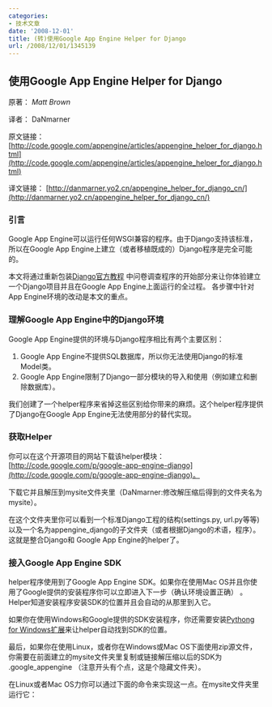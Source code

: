 ```yaml
---
categories:
- 技术文章
date: '2008-12-01'
title: (转)使用Google App Engine Helper for Django
url: /2008/12/01/1345139
---
```



## 使用Google App Engine Helper for Django

原著： _Matt Brown_

译者： DaNmarner

原文链接： [http://code.google.com/appengine/articles/appengine_helper_for_django.html](http://code.google.com/appengine/articles/appengine_helper_for_django.html)

译文链接： [http://danmarner.yo2.cn/appengine_helper_for_django_cn/](http://danmarner.yo2.cn/appengine_helper_for_django_cn/)

### 引言

Google App Engine可以运行任何WSGI兼容的程序。由于Django支持该标准，所以在Google App Engine上建立（或者移植既成的）Django程序是完全可能的。

本文将通过重新包装[Django官方教程](http://www.djangoproject.com/documentation/tutorial01/) 中问卷调查程序的开始部分来让你体验建立一个Django项目并且在Google App Engine上面运行的全过程。 各步骤中针对App Engine环境的改动是本文的重点。

### 理解Google App Engine中的Django环境

Google App Engine提供的环境与Django程序相比有两个主要区别：

1.  Google App Engine不提供SQL数据库，所以你无法使用Django的标准Model类。
2.  Google App Engine限制了Django一部分模块的导入和使用（例如建立和删除数据库）。

我们创建了一个helper程序来省掉这些区别给你带来的麻烦。这个helper程序提供了Django在Google App Engine无法使用部分的替代实现。

### 获取Helper

你可以在这个开源项目的网站下载该helper模块：[http://code.google.com/p/google-app-engine-django](http://code.google.com/p/google-app-engine-django)。

下载它并且解压到mysite文件夹里（DaNmarner:修改解压缩后得到的文件夹名为mysite）。

在这个文件夹里你可以看到一个标准Django工程的结构(settings.py, url.py等等)以及一个名为appengine_django的子文件夹（或者根据Django的术语，程序）。这就是整合Django和 Google App Engine的helper了。

### 接入Google App Engine SDK

helper程序使用到了Google App Engine SDK。如果你在使用Mac OS并且你使用了Google提供的安装程序你可以立即进入下一步（确认环境设置正确） 。Helper知道安装程序安装SDK的位置并且会自动的从那里到入它。

如果你在使用Windows和Google提供的SDK安装程序，你还需要安装[Pythong for Windows扩展](http://www.sourceforge.net/projects/pywin32)来让helper自动找到SDK的位置。

最后，如果你在使用Linux，或者你在Windows或Mac OS下面使用zip源文件，你需要在前面建立的mysite文件夹里复制或链接解压缩以后的SDK为 .google_appengine （注意开头有个点，这是个隐藏文件夹）。

在Linux或者Mac OS力你可以通过下面的命令来实现这一点。在mysite文件夹里运行它：

> <div class="cnblogs_code"><!--
> 
> Code highlighting produced by Actipro CodeHighlighter (freeware)
> 
> http://www.CodeHighlighter.com/
> 
> --><span style="color: #000000;">ln&nbsp;</span><span style="color: #000000;">-</span><span style="color: #000000;">s&nbsp;SDK目录&nbsp;.google_appengine</span></div>

### 确认环境设置

为了确认环境设置正确，你可以开启服务。确保当前目录是mysite，输入如下命令：

> <div class="cnblogs_code"><!--
> 
> Code highlighting produced by Actipro CodeHighlighter (freeware)
> 
> http://www.CodeHighlighter.com/
> 
> --><span style="color: #000000;">python&nbsp;manage.py&nbsp;runserver</span></div>

你应该可以看到类似下面这样的输出：

> <div class="cnblogs_code"><!--
> 
> Code highlighting produced by Actipro CodeHighlighter (freeware)
> 
> http://www.CodeHighlighter.com/
> 
> --><span style="color: #000000;">INFO:root:Checking&nbsp;</span><span style="color: #0000ff;">for</span><span style="color: #000000;">&nbsp;updates&nbsp;to&nbsp;the&nbsp;SDK.
> 
> INFO:root:The&nbsp;SDK&nbsp;</span><span style="color: #0000ff;">is</span><span style="color: #000000;">&nbsp;up&nbsp;to&nbsp;date.
> 
> INFO:root:Running&nbsp;application&nbsp;appengine</span><span style="color: #000000;">-</span><span style="color: #000000;">django</span><span style="color: #000000;">-</span><span style="color: #000000;">example&nbsp;on&nbsp;port&nbsp;</span><span style="color: #000000;">8080</span><span style="color: #000000;">:&nbsp;http:</span><span style="color: #000000;">//</span><span style="color: #000000;">localhost:</span><span style="color: #000000;">8080</span></div>
> 
> 
> &nbsp;

在你的浏览器中登陆 http://localhost:8080/ 你将会看到标准的Django欢迎页面。在幕后helper程序重写了Django默认的runserver命令，使之运行Google App Engine提供的 dev_appserver 命令。

你也可以在helper里运行Django的test工具。

> <div class="cnblogs_code"><!--
> 
> Code highlighting produced by Actipro CodeHighlighter (freeware)
> 
> http://www.CodeHighlighter.com/
> 
> --><span style="color: #000000;">INFO:root:Checking&nbsp;</span><span style="color: #0000ff;">for</span><span style="color: #000000;">&nbsp;updates&nbsp;to&nbsp;the&nbsp;SDK.
> 
> INFO:root:The&nbsp;SDK&nbsp;</span><span style="color: #0000ff;">is</span><span style="color: #000000;">&nbsp;up&nbsp;to&nbsp;date.
> 
> INFO:root:Running&nbsp;application&nbsp;appengine</span><span style="color: #000000;">-</span><span style="color: #000000;">django</span><span style="color: #000000;">-</span><span style="color: #000000;">example&nbsp;on&nbsp;port&nbsp;</span><span style="color: #000000;">8080</span><span style="color: #000000;">:&nbsp;http:</span><span style="color: #000000;">//</span><span style="color: #000000;">localhost:</span><span style="color: #000000;">8080</span></div>
> 
> 
> &nbsp;

### 更改程序名

用你喜欢的编辑器打开app.yaml，把application那一行包含的名字改为你的程序名。例如：

> <div class="cnblogs_code"><!--
> 
> Code highlighting produced by Actipro CodeHighlighter (freeware)
> 
> http://www.CodeHighlighter.com/
> 
> --><span style="color: #000000;">application:&nbsp;mysite</span></div>

（DaNmarner:别忘了冒号后面的空格）

helper需要通过这个信息来为你的项目在你电脑上建立一个专供开发使用的datastore（DaNmarner:GAE提供的数据库）。

### 建立一个Django程序

你现在可以在这个项目中建立一个Django程序来包含你的models，views和tests了。你也可以使用标准的manage.py startapp命令搞定：

> <div class="cnblogs_code"><!--
> 
> Code highlighting produced by Actipro CodeHighlighter (freeware)
> 
> http://www.CodeHighlighter.com/
> 
> --><span style="color: #000000;">python&nbsp;manage.py&nbsp;startapp&nbsp;polls</span></div>

不出意外这个命令会创建一个叫做polls的文件夹，其中包含：

> <div class="cnblogs_code"><!--
> 
> Code highlighting produced by Actipro CodeHighlighter (freeware)
> 
> http://www.CodeHighlighter.com/
> 
> --><span style="color: #800080;">__init__</span><span style="color: #000000;">.py
> 
> models.py
> 
> views.py</span></div>
> 
> 
> &nbsp;

### 建立Models

polls程序包含两个model：polls和choice（DaNmarner:参见Django的官方教程）。你需要用helper和 Google App Engine提供的datastore属性来建立它们。标准的Django Model和Property类是无法使用的。虽然你的models无法使用Django的Model类，helper会确保这些model和 Django的形式相近并且在Django里注册这些models。

编辑 polls/models.py 为：

> <div class="cnblogs_code"><!--
> 
> Code highlighting produced by Actipro CodeHighlighter (freeware)
> 
> http://www.CodeHighlighter.com/
> 
> --><span style="color: #0000ff;">from</span><span style="color: #000000;">&nbsp;appengine_django.models&nbsp;</span><span style="color: #0000ff;">import</span><span style="color: #000000;">&nbsp;BaseModel
> 
> </span><span style="color: #0000ff;">from</span><span style="color: #000000;">&nbsp;google.appengine.ext&nbsp;</span><span style="color: #0000ff;">import</span><span style="color: #000000;">&nbsp;db
> 
> </span><span style="color: #0000ff;">class</span><span style="color: #000000;">&nbsp;Poll(BaseModel):
> 
> &nbsp;&nbsp;&nbsp;&nbsp;question&nbsp;</span><span style="color: #000000;">=</span><span style="color: #000000;">&nbsp;db.StringProperty()
> 
> &nbsp;&nbsp;&nbsp;&nbsp;pub_date&nbsp;</span><span style="color: #000000;">=</span><span style="color: #000000;">&nbsp;db.DateTimeProperty(</span><span style="color: #800000;">'</span><span style="color: #800000;">date&nbsp;published</span><span style="color: #800000;">'</span><span style="color: #000000;">)
> 
> </span><span style="color: #0000ff;">class</span><span style="color: #000000;">&nbsp;Choice(BaseModel):
> 
> &nbsp;&nbsp;&nbsp;&nbsp;poll&nbsp;</span><span style="color: #000000;">=</span><span style="color: #000000;">&nbsp;db.ReferenceProperty(Poll)
> 
> &nbsp;&nbsp;&nbsp;&nbsp;choice&nbsp;</span><span style="color: #000000;">=</span><span style="color: #000000;">&nbsp;db.StringProperty()
> 
> &nbsp;&nbsp;&nbsp;&nbsp;votes&nbsp;</span><span style="color: #000000;">=</span><span style="color: #000000;">&nbsp;db.IntegerProperty()</span></div>

**激活Models**

使用Google App Engine的时候你不用显式的为model创建数据表。sql*， syncdb和validate命令也因而变成了多余的。helper程序把他们从manage.py中删除掉了，别用它们。

要激活你的models，你只需要编辑settings.py并且确保polls程序在INSTALLED_APPS里。

**探索API**

helper模块支持Python的交互命令界面，并且确保它使用正确的配置来访问开发过程中的数据库服务。你可以通过熟悉的方式来进入Python交互界面：

> <div class="cnblogs_code"><!--
> 
> Code highlighting produced by Actipro CodeHighlighter (freeware)
> 
> http://www.CodeHighlighter.com/
> 
> --><span style="color: #000000;">python&nbsp;manage.py&nbsp;shell</span></div>

这个交互界面没有像服务器中那么多的限制。

**Django管理后台**

Django的管理后台和Google App Engine不支持的SQL类数据库紧密相关。 一个可以取而代之的管理界面已经自动的由开发服务在 /_ah/admin 提供了。 例如 http://localhost:8080/_ah/admin。

**Views，Forms和URLs**

URL配置和view函数在Google App Engine里没有什么改变。 由于你的models不是从Django Model类建立的，你将无法使用Django Form类。 Google App Engine SDK在 google.appengine.ext.db.djangoforms提供了一个兼容App Engine的替代品。djangoforms模块也可以单独使用。

### 继续开发

到了这里你应该可以使用上面提供的技巧继续开发下去。本文剩余的部分会介绍一些helper的实现细节和一些它用以测试的高级特性，以及项目的上传。

### Django的版本

helper支持Django最新的稳定版（0.96）以及目前的开发版本。如果你偏爱使用稳定版，那你什么也不用安装。像往常一样导入Django模块就可以了。

要使用开发版本，你需要把Django和你的程序一起上传。下载源文件结构然后复制到你程序的文件结构里：

> <div class="cnblogs_code"><!--
> 
> Code highlighting produced by Actipro CodeHighlighter (freeware)
> 
> http://www.CodeHighlighter.com/
> 
> --><span style="color: #000000;">my_application</span><span style="color: #000000;">/</span><span style="color: #000000;">app.yaml
> 
> my_application</span><span style="color: #000000;">/</span><span style="color: #000000;">main.py
> 
> my_application</span><span style="color: #000000;">/</span><span style="color: #000000;">django</span><span style="color: #000000;">/*</span></div>

删除以下的文件来减少文件数量是安全的：

> <div class="cnblogs_code"><!--
> 
> Code highlighting produced by Actipro CodeHighlighter (freeware)
> 
> http://www.CodeHighlighter.com/
> 
> --><span style="color: #000000;">django</span><span style="color: #000000;">/</span><span style="color: #000000;">bin
> 
> django</span><span style="color: #000000;">/</span><span style="color: #000000;">contrib</span><span style="color: #000000;">/</span><span style="color: #000000;">admin
> 
> django</span><span style="color: #000000;">/</span><span style="color: #000000;">contrib</span><span style="color: #000000;">/</span><span style="color: #000000;">databrowse</span></div>
> 
> 
> &nbsp;

### 上传程序

如果你使用以上描述的Django 0.97并且在http://appengine.google.com注册了你的程序，你可以使用manage.py的update命令一步搞定上传步骤：

> <div class="cnblogs_code"><!--
> 
> Code highlighting produced by Actipro CodeHighlighter (freeware)
> 
> http://www.CodeHighlighter.com/
> 
> --><span style="color: #000000;">python&nbsp;manage.py&nbsp;update</span></div>

这和运行Google App Engine SDK的appcfg.py命令是等价的。你可以用同样的方法访问rollback和vacuum_indexes命令。这些命令在 Django0.96（Google App Engine SDK包含的版本）的manage.py里是无法使用的。

### 开启WSGI Handler

helper提供的app.yaml配置文件会让服务器对所有非静态文件的请求运行main.py。main.py包含了装入helper继而开启Django WSGI Handler的代码。

你可以在 my_application/static 目录下面保存CSS，图片等静态的文件。

### 在App Engine使用数据库后台

helper提供了一个叫做"appengine&#8221;的虚拟数据库后台，并且让Django自动的使用它。这个后台可以确保在app服务之外运行代码的时候（例如交互界面，运行测试和上传过程中）datastore会正确的初始化。

你可以删除开发时的datastore，使用manage.py的reset和flush命令。

注意：helper为其所在的每一个Django项目配置一个单独的datastore。每个项目的datastore的路径将和Google App Engine SDK中dev_appserver.py使用的默认路径不同。

### 测试与调整

前文中已经提及，helper让使用标准的Django测试架构以及建立包含可操控的测试数据的样本成为可能。

对从helper提供的BaseModel衍生的models的系列化和去系列化支持YAML，JSON和XML。

model的ReferenceProperty成员全部使用使用str()来代表实例中的Key。

你可以使用manage.py标准的test，loaddata和dumpdata来进行测试和调整。

### 更新Django的配置

helper模块将自动的删除和修改与Google App Engine不兼容的配置。你可以用Django提供的deffsettings命令看到更新的配置和默认配置的不同部分：

> <div class="cnblogs_code"><!--
> 
> Code highlighting produced by Actipro CodeHighlighter (freeware)
> 
> http://www.CodeHighlighter.com/
> 
> --><span style="color: #000000;">python&nbsp;manage.py&nbsp;diffsettings
> 
> DATABASE_ENGINE&nbsp;</span><span style="color: #000000;">=</span><span style="color: #000000;">&nbsp;</span><span style="color: #800000;">'</span><span style="color: #800000;">appengine</span><span style="color: #800000;">'</span><span style="color: #000000;">
> 
> DEBUG&nbsp;</span><span style="color: #000000;">=</span><span style="color: #000000;">&nbsp;True
> 
> INSTALLED_APPS&nbsp;</span><span style="color: #000000;">=</span><span style="color: #000000;">&nbsp;[</span><span style="color: #800000;">'</span><span style="color: #800000;">appengine_django</span><span style="color: #800000;">'</span><span style="color: #000000;">]
> 
> MIDDLEWARE_CLASSES&nbsp;</span><span style="color: #000000;">=</span><span style="color: #000000;">&nbsp;()
> 
> ROOT_URLCONF&nbsp;</span><span style="color: #000000;">=</span><span style="color: #000000;">&nbsp;</span><span style="color: #800000;">'</span><span style="color: #800000;">urls</span><span style="color: #800000;">'</span><span style="color: #000000;">&nbsp;</span><span style="color: #008000;">#</span><span style="color: #008000;">##</span><span style="color: #008000;">
> 
> </span><span style="color: #000000;">SETTINGS_MODULE&nbsp;</span><span style="color: #000000;">=</span><span style="color: #000000;">&nbsp;</span><span style="color: #800000;">'</span><span style="color: #800000;">mysite.settings</span><span style="color: #800000;">'</span><span style="color: #000000;">&nbsp;</span><span style="color: #008000;">#</span><span style="color: #008000;">##</span><span style="color: #008000;">
> 
> </span><span style="color: #000000;">SITE_ID&nbsp;</span><span style="color: #000000;">=</span><span style="color: #000000;">&nbsp;</span><span style="color: #000000;">1</span><span style="color: #000000;">&nbsp;</span><span style="color: #008000;">#</span><span style="color: #008000;">##</span><span style="color: #008000;">
> 
> </span><span style="color: #000000;">TEMPLATE_DEBUG&nbsp;</span><span style="color: #000000;">=</span><span style="color: #000000;">&nbsp;True
> 
> TIME_ZONE&nbsp;</span><span style="color: #000000;">=</span><span style="color: #000000;">&nbsp;</span><span style="color: #800000;">'</span><span style="color: #800000;">UTC</span><span style="color: #800000;">'</span></div>

### 贡献你的力量

目前的helper模块仅仅实现了Django和Google App Engine整合的皮毛。如果你有一些新特性的建议或者想提交你的helper代码，请在项目站点[http://code.google.com/p/google-app-engine-django/issues/entry](http://code.google.com/p/google-app-engine-django/issues/entry)上提交一个bug报告文件。